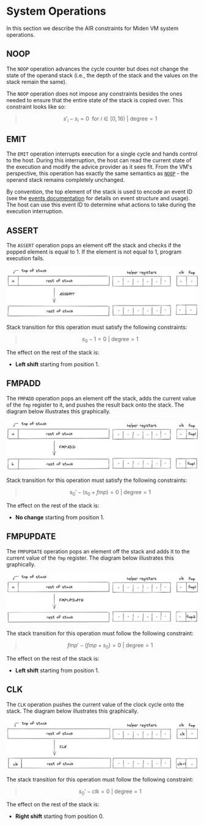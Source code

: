 # System Operations
In this section we describe the AIR constraints for Miden VM system operations.

## NOOP
The `NOOP` operation advances the cycle counter but does not change the state of the operand stack (i.e., the depth of the stack and the values on the stack remain the same).

The `NOOP` operation does not impose any constraints besides the ones needed to ensure that the entire state of the stack is copied over. This constraint looks like so:

>$$
s'_i - s_i = 0 \ \text{ for } i \in [0, 16) \text { | degree} = 1
$$

## EMIT
The `EMIT` operation interrupts execution for a single cycle and hands control to the host. During this interruption, the host can read the current state of the execution and modify the advice provider as it sees fit. From the VM's perspective, this operation has exactly the same semantics as [`NOOP`](#noop) - the operand stack remains completely unchanged.

By convention, the top element of the stack is used to encode an event ID (see the [events documentation](../../user_docs/assembly/events.md) for details on event structure and usage). The host can use this event ID to determine what actions to take during the execution interruption.

## ASSERT
The `ASSERT` operation pops an element off the stack and checks if the popped element is equal to $1$. If the element is not equal to $1$, program execution fails.

![assert](../../assets/design/stack/system_ops/ASSERT.png)

Stack transition for this operation must satisfy the following constraints:

>$$
s_0 - 1 = 0 \text{ | degree} = 1
$$

The effect on the rest of the stack is:
* **Left shift** starting from position $1$.

## FMPADD
The `FMPADD` operation pops an element off the stack, adds the current value of the `fmp` register to it, and pushes the result back onto the stack. The diagram below illustrates this graphically.

![fmpadd](../../assets/design/stack/system_ops/FMPADD.png)

Stack transition for this operation must satisfy the following constraints:

>$$
s_0' - (s_0 + fmp) = 0 \text{ | degree} = 1
$$

The effect on the rest of the stack is:
* **No change** starting from position $1$.

## FMPUPDATE
The `FMPUPDATE` operation pops an element off the stack and adds it to the current value of the `fmp` register. The diagram below illustrates this graphically.

![fmpupdate](../../assets/design/stack/system_ops/FMPUPDATE.png)

The stack transition for this operation must follow the following constraint:

>$$
fmp' - (fmp + s_0) = 0 \text{ | degree} = 1
$$

The effect on the rest of the stack is:
* **Left shift** starting from position $1$.

## CLK
The `CLK` operation pushes the current value of the clock cycle onto the stack. The diagram below illustrates this graphically.

![clk](../../assets/design/stack/system_ops/CLK.png)

The stack transition for this operation must follow the following constraint:

>$$
s_0' - clk = 0 \text{ | degree} = 1
$$

The effect on the rest of the stack is:
* **Right shift** starting from position $0$.
